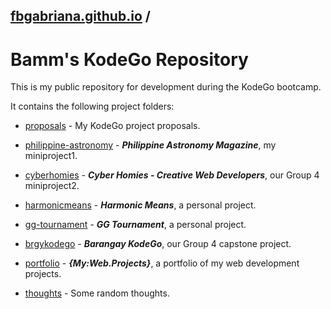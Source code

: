 ## [fbgabriana.github.io](/) /

# Bamm's KodeGo Repository

This is my public repository for development during the KodeGo bootcamp.

It contains the following project folders:

* [proposals](/proposals/) - My KodeGo project proposals.

* [philippine-astronomy](/philippine-astronomy/) - _**Philippine Astronomy Magazine**_, my miniproject1.

* [cyberhomies](/cyberhomies/) - _**Cyber Homies - Creative Web Developers**_, our Group 4 miniproject2.

* [harmonicmeans](/harmonicmeans/) - _**Harmonic Means**_, a personal project.

* [gg-tournament](/gg-tournament/) - _**GG Tournament**_, a personal project.

* [brgykodego](/brgykodego/) - _**Barangay KodeGo**_, our Group 4 capstone project.

* [portfolio](/portfolio/) - _**{My:Web.Projects}**_, a portfolio of my web development projects.

* [thoughts](/thoughts/) - Some random thoughts.

